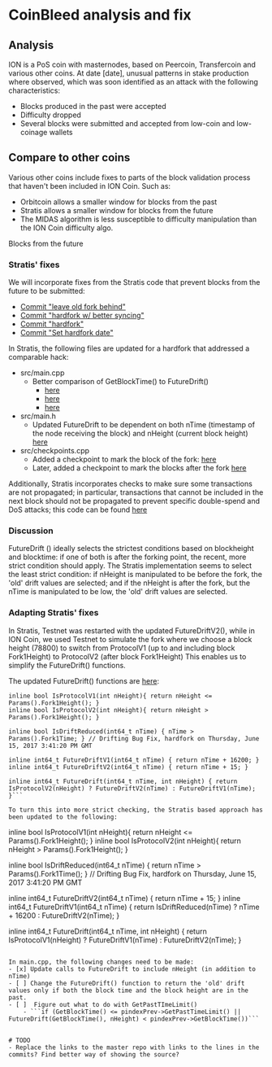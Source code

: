 # CoinBleed analysis and fix

## Analysis
ION is a PoS coin with masternodes, based on Peercoin, Transfercoin and various other coins. 
At date [date], unusual patterns in stake production where observed, which was soon identified as an attack with the following characteristics:

 - Blocks produced in the past were accepted
 - Difficulty dropped
 - Several blocks were submitted and accepted from low-coin and low-coinage wallets

## Compare to other coins 
Various other coins include fixes to parts of the block validation process that haven't been included in ION Coin. Such as:
- Orbitcoin allows a smaller window for blocks from the past
- Stratis allows a smaller window for blocks from the future
- The MIDAS algorithm is less susceptible to difficulty manipulation than the ION Coin difficulty algo.

Blocks from the future
### Stratis' fixes
We will incorporate fixes from the Stratis code that prevent blocks from the future to be submitted:

- [Commit "leave old fork behind"](https://github.com/stratisproject/stratisX/commit/b2bacb4929b76b87fc2543b57155229cbd350096)
- [Commit "hardfork w/ better syncing"](https://github.com/stratisproject/stratisX/commit/b80d3ea6442d26d9ccae5174b99f52f64af97d8f)
- [Commit "hardfork"](https://github.com/stratisproject/stratisX/commit/d2c9e5f1bfe91e0b7fa1aa1d8d1de8f831c7318f)
- [Commit "Set hardfork date"](https://github.com/stratisproject/stratisX/commit/271c5a10732abc3568464c0861e2fe3a75262a5b)

In Stratis, the following files are updated for a hardfork that addressed a comparable hack:
- src/main.cpp
    - Better comparison of GetBlockTime() to FutureDrift() 
        - [here](https://github.com/stratisproject/stratisX/blob/master/src/main.cpp#L1960)
        - [here](https://github.com/stratisproject/stratisX/blob/master/src/main.cpp#L2055)
        - [here](https://github.com/stratisproject/stratisX/blob/master/src/main.cpp#L2066)
- src/main.h
    - Updated FutureDrift to be dependent on both nTime (timestamp of the node receiving the block) and nHeight (current block height) [here](https://github.com/stratisproject/stratisX/blob/master/src/main.h#L62)
- src/checkpoints.cpp
    - Added a checkpoint to mark the block of the fork: [here](https://github.com/stratisproject/stratisX/blob/master/src/checkpoints.cpp#L28)
    - Later, added a checkpoint to mark the blocks after the fork [here](https://github.com/stratisproject/stratisX/blob/master/src/checkpoints.cpp#L38)

Additionally, Stratis incorporates checks to make sure some transactions are not propagated; in particular, transactions that cannot be included in the next block should not be propagated to prevent specific double-spend and DoS attacks; this code can be found [here](https://github.com/stratisproject/stratisX/blob/master/src/main.cpp#L276)

### Discussion
FutureDrift () ideally selects the strictest conditions based on blockheight and blocktime: if one of both is after the forking point, the recent, more strict condition should apply.
The Stratis implementation seems to select the least strict condition: if nHeight is manipulated to be before the fork, the 'old' drift values are selected; and if the nHeight is after the fork, but the nTime is manipulated to be low, the 'old' drift values are selected.

### Adapting Stratis' fixes
In Stratis, Testnet was restarted with the updated FutureDriftV2(), while in ION Coin, we used Testnet to simulate the fork where we choose a block height (78800) to switch from ProtocolV1 (up to and including block Fork1Height) to ProtocolV2 (after block Fork1Height)
This enables us to simplify the FutureDrift() functions.

The updated FutureDrift() functions are [here](https://github.com/cevap/ion/blob/midas-algo/src/main.h#L63-71):

```
inline bool IsProtocolV1(int nHeight){ return nHeight <= Params().Fork1Height(); }
inline bool IsProtocolV2(int nHeight){ return nHeight > Params().Fork1Height(); }  

inline bool IsDriftReduced(int64_t nTime) { nTime > Params().Fork1Time; } // Drifting Bug Fix, hardfork on Thursday, June 15, 2017 3:41:20 PM GMT

inline int64_t FutureDriftV1(int64_t nTime) { return nTime + 16200; }
inline int64_t FutureDriftV2(int64_t nTime) { return nTime + 15; }

inline int64_t FutureDrift(int64_t nTime, int nHeight) { return IsProtocolV2(nHeight) ? FutureDriftV2(nTime) : FutureDriftV1(nTime); }```

To turn this into more strict checking, the Stratis based approach has been updated to the following:
```
inline bool IsProtocolV1(int nHeight){ return nHeight <= Params().Fork1Height(); }
inline bool IsProtocolV2(int nHeight){ return nHeight > Params().Fork1Height(); }  

inline bool IsDriftReduced(int64_t nTime) { return nTime > Params().Fork1Time(); } // Drifting Bug Fix, hardfork on Thursday, June 15, 2017 3:41:20 PM GMT

inline int64_t FutureDriftV2(int64_t nTime) { return nTime + 15; }
inline int64_t FutureDriftV1(int64_t nTime) { return IsDriftReduced(nTime) ? nTime + 16200 : FutureDriftV2(nTime); }

inline int64_t FutureDrift(int64_t nTime, int nHeight) { return IsProtocolV1(nHeight) ? FutureDriftV1(nTime) : FutureDriftV2(nTime); }
```

In main.cpp, the following changes need to be made:
- [x] Update calls to FutureDrift to include nHeight (in addition to nTime)
- [ ] Change the FutureDrift() function to return the 'old' drift values only if both the block time and the block height are in the past.
- [ ]  Figure out what to do with GetPastTImeLimit()
    - ```if (GetBlockTime() <= pindexPrev->GetPastTimeLimit() || FutureDrift(GetBlockTime(), nHeight) < pindexPrev->GetBlockTime())```
        

# TODO
- Replace the links to the master repo with links to the lines in the commits? Find better way of showing the source?